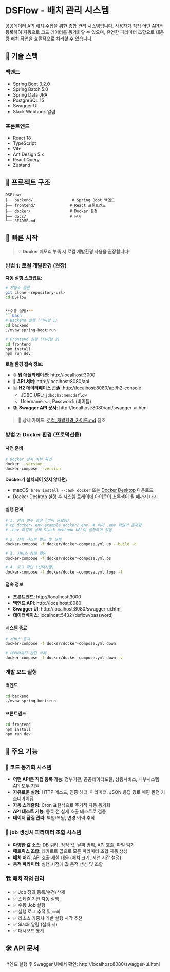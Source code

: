 # DSFlow - 배치 관리 시스템

공공데이터 API 배치 수집을 위한 종합 관리 시스템입니다. 
사용자가 직접 어떤 API든 등록하여 자동으로 코드 데이터를 동기화할 수 있으며, 
유연한 파라미터 조합으로 대용량 배치 작업을 효율적으로 처리할 수 있습니다.

## 🚀 기술 스택

### 백엔드
- Spring Boot 3.2.0
- Spring Batch 5.0
- Spring Data JPA
- PostgreSQL 15
- Swagger UI
- Slack Webhook 알림

### 프론트엔드
- React 18
- TypeScript
- Vite
- Ant Design 5.x
- React Query
- Zustand

## 📁 프로젝트 구조

```
DSFlow/
├── backend/                 # Spring Boot 백엔드
├── frontend/               # React 프론트엔드
├── docker/                 # Docker 설정
├── docs/                   # 문서
└── README.md
```

## 🚀 빠른 시작

> 💡 **Docker 메모리 부족 시 로컬 개발환경 사용을 권장합니다!**

### 방법 1: 로컬 개발환경 (권장)

**자동 실행 스크립트:**
```bash
# 저장소 클론
git clone <repository-url>
cd DSFlow


**수동 실행:**
```bash
# Backend 실행 (터미널 1)
cd backend
./mvnw spring-boot:run

# Frontend 실행 (터미널 2)  
cd frontend
npm install
npm run dev
```

**로컬 환경 접속 정보:**
- 🌐 **웹 애플리케이션**: http://localhost:3000
- 🔗 **API 서버**: http://localhost:8080/api  
- 📊 **H2 데이터베이스 콘솔**: http://localhost:8080/api/h2-console
  - JDBC URL: `jdbc:h2:mem:dsflow`
  - Username: `sa`, Password: (비어둠)
- 📚 **Swagger API 문서**: http://localhost:8080/api/swagger-ui.html

> 📖 **상세 가이드**: [로컬_개발환경_가이드.md](./로컬_개발환경_가이드.md) 참조

### 방법 2: Docker 환경 (프로덕션용)

#### 사전 준비
```bash
# Docker 설치 여부 확인
docker --version
docker-compose --version
```

**Docker가 설치되어 있지 않다면:**
- macOS: `brew install --cask docker` 또는 [Docker Desktop](https://www.docker.com/products/docker-desktop/) 다운로드
- Docker Desktop 실행 후 시스템 트레이에 아이콘이 초록색이 될 때까지 대기

#### 실행 단계
```bash
# 1. 환경 변수 설정 (이미 완료됨)
# cp docker/.env.example docker/.env  # 이미 .env 파일이 존재함
# .env 파일에 실제 Slack Webhook URL이 설정되어 있음

# 2. 전체 시스템 빌드 및 실행
docker-compose -f docker/docker-compose.yml up --build -d

# 3. 서비스 상태 확인
docker-compose -f docker/docker-compose.yml ps

# 4. 로그 확인 (선택사항)
docker-compose -f docker/docker-compose.yml logs -f
```

#### 접속 정보
- **프론트엔드**: http://localhost:3000
- **백엔드 API**: http://localhost:8080
- **Swagger UI**: http://localhost:8080/swagger-ui.html
- **데이터베이스**: localhost:5432 (dsflow/password)

#### 시스템 종료
```bash
# 서비스 중지
docker-compose -f docker/docker-compose.yml down

# 데이터까지 완전 삭제
docker-compose -f docker/docker-compose.yml down -v
```

### 개발 모드 실행

#### 백엔드
```bash
cd backend
./mvnw spring-boot:run
```

#### 프론트엔드
```bash
cd frontend
npm install
npm run dev
```

## 📝 주요 기능

### 🔄 코드 동기화 시스템
- **어떤 API든 직접 등록 가능**: 정부기관, 공공데이터포털, 상용서비스, 내부시스템 API 모두 지원
- **자유로운 설정**: HTTP 메소드, 인증 헤더, 파라미터, JSON 응답 경로 매핑 완전 커스터마이징
- **자동 스케줄링**: Cron 표현식으로 주기적 자동 동기화
- **API 테스트 기능**: 등록 전 실제 호출 테스트로 검증
- **데이터 품질 관리**: 백업/복원, 변경 이력 추적

### 🎯 job 생성시 파라미터 조합 시스템  
- **다양한 값 소스**: DB 쿼리, 정적 값, 날짜 범위, API 호출, 파일 읽기
- **매트릭스 조합**: 데카르트 곱으로 모든 파라미터 조합 자동 생성
- **배치 처리**: API 호출 제한 대응 (배치 크기, 지연 시간 설정)
- **동적 파라미터**: 실행 시점에 값 동적 생성 및 조합

### 🏗️ 배치 작업 관리
- ✅ Job 정의 등록/수정/삭제
- ✅ 스케줄 기반 자동 실행
- ✅ 수동 Job 실행
- ✅ 실행 로그 추적 및 조회
- ✅ 리소스 가중치 기반 실행 시각 추천
- ✅ Slack 알림 (실패 시)
- ✅ 대시보드 통계

## 🛠️ API 문서

백엔드 실행 후 Swagger UI에서 확인: http://localhost:8080/swagger-ui.html

